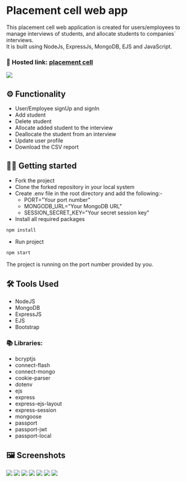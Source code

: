 # Placement cell web app

This placement cell web application is created for users/employees to manage interviews of students, and allocate students to companies` interviews. \
It is built using NodeJs, ExpressJs, MongoDB, EJS and JavaScript.

### 🔗 Hosted link: [placement cell](https://placement-cell-fj5h.onrender.com)

![](./public/1.png)

## ⚙️ Functionality 
- User/Employee signUp and signIn
- Add student 
- Delete student
- Allocate added student to the interview
- Deallocate the student from an interview
- Update user profile
- Download the CSV report
 
## 🧑‍💻 Getting started

* Fork the project 
* Clone the forked repository in your local system
* Create .env file in the root directory and add the following:-
  * PORT="Your port number"
  * MONGODB_URL="Your MongoDB URL"
  * SESSION_SECRET_KEY="Your secret session key"
* Install all required packages
```bash
npm install 
```
* Run project 
```bash
npm start
```
The project is running on the port number provided by you.

## 🛠️ Tools Used 
- NodeJS
- MongoDB
- ExpressJS
- EJS
- Bootstrap

### 📚 Libraries: 
* bcryptjs
* connect-flash
* connect-mongo
* cookie-parser
* dotenv
* ejs
* express
* express-ejs-layout
* express-session
* mongoose
* passport
* passport-jwt
* passport-local

## 🖼️ Screenshots
![](./public/2.png)
![](./public/3.png)
![](./public/4.png)
![](./public/5.png)
![](./public/6.png)
![](./public/7.png)
![](./public/8.png)

